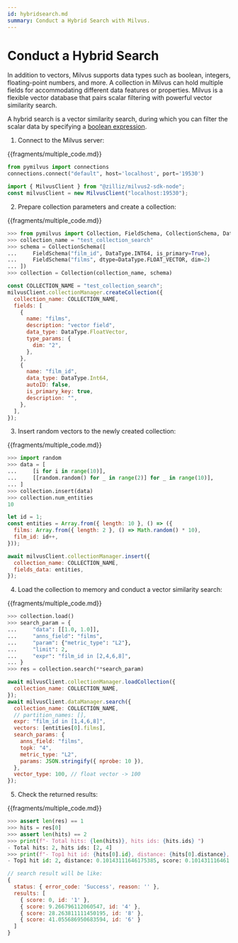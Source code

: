 ```yaml
---
id: hybridsearch.md
summary: Conduct a Hybrid Search with Milvus.
---
```


# Conduct a Hybrid Search

In addition to vectors, Milvus supports data types such as boolean, integers, floating-point numbers, and more. A collection in Milvus can hold multiple fields for accommodating different data features or properties. Milvus is a flexible vector database that pairs scalar filtering with powerful vector similarity search.

A hybrid search is a vector similarity search, during which you can filter the scalar data by specifying a [boolean expression](boolean.md).

1. Connect to the Milvus server:

{{fragments/multiple_code.md}}

```python
from pymilvus import connections
connections.connect("default", host='localhost', port='19530')
```

```javascript
import { MilvusClient } from "@zilliz/milvus2-sdk-node";
const milvusClient = new MilvusClient("localhost:19530");
```

2. Prepare collection parameters and create a collection:

{{fragments/multiple_code.md}}

```python
>>> from pymilvus import Collection, FieldSchema, CollectionSchema, DataType
>>> collection_name = "test_collection_search"
>>> schema = CollectionSchema([
...     FieldSchema("film_id", DataType.INT64, is_primary=True),
...     FieldSchema("films", dtype=DataType.FLOAT_VECTOR, dim=2)
... ])
>>> collection = Collection(collection_name, schema)
```

```javascript
const COLLECTION_NAME = "test_collection_search";
milvusClient.collectionManager.createCollection({
  collection_name: COLLECTION_NAME,
  fields: [
    {
      name: "films",
      description: "vector field",
      data_type: DataType.FloatVector,
      type_params: {
        dim: "2",
      },
    },
    {
      name: "film_id",
      data_type: DataType.Int64,
      autoID: false,
      is_primary_key: true,
      description: "",
    },
  ],
});
```

3. Insert random vectors to the newly created collection:

{{fragments/multiple_code.md}}

```python
>>> import random
>>> data = [
...     [i for i in range(10)],
...     [[random.random() for _ in range(2)] for _ in range(10)],
... ]
>>> collection.insert(data)
>>> collection.num_entities
10
```

```javascript
let id = 1;
const entities = Array.from({ length: 10 }, () => ({
  films: Array.from({ length: 2 }, () => Math.random() * 10),
  film_id: id++,
}));

await milvusClient.collectionManager.insert({
  collection_name: COLLECTION_NAME,
  fields_data: entities,
});
```

4. Load the collection to memory and conduct a vector similarity search:

{{fragments/multiple_code.md}}

```python
>>> collection.load()
>>> search_param = {
...     "data": [[1.0, 1.0]],
...     "anns_field": "films",
...     "param": {"metric_type": "L2"},
...     "limit": 2,
...     "expr": "film_id in [2,4,6,8]",
... }
>>> res = collection.search(**search_param)
```

```javascript
await milvusClient.collectionManager.loadCollection({
  collection_name: COLLECTION_NAME,
});
await milvusClient.dataManager.search({
  collection_name: COLLECTION_NAME,
  // partition_names: [],
  expr: "film_id in [1,4,6,8]",
  vectors: [entities[0].films],
  search_params: {
    anns_field: "films",
    topk: "4",
    metric_type: "L2",
    params: JSON.stringify({ nprobe: 10 }),
  },
  vector_type: 100, // float vector -> 100
});
```

5. Check the returned results:

{{fragments/multiple_code.md}}

```python
>>> assert len(res) == 1
>>> hits = res[0]
>>> assert len(hits) == 2
>>> print(f"- Total hits: {len(hits)}, hits ids: {hits.ids} ")
- Total hits: 2, hits ids: [2, 4]
>>> print(f"- Top1 hit id: {hits[0].id}, distance: {hits[0].distance}, score: {hits[0].score} ")
- Top1 hit id: 2, distance: 0.10143111646175385, score: 0.101431116461
```

```javascript
// search result will be like:
{
  status: { error_code: 'Success', reason: '' },
  results: [
    { score: 0, id: '1' },
    { score: 9.266796112060547, id: '4' },
    { score: 28.263811111450195, id: '8' },
    { score: 41.055686950683594, id: '6' }
  ]
}
```
